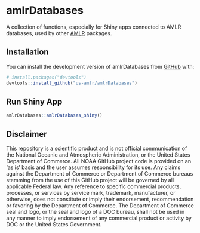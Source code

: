 # amlrDatabases


<!-- badges: start -->

<!-- badges: end -->

A collection of functions, especially for Shiny apps connected to AMLR databases, used by other [AMLR](https://www.fisheries.noaa.gov/about/antarctic-ecosystem-research-division-southwest-fisheries-science-center) packages. 

## Installation

You can install the development version of amlrDatabases from [GitHub](https://github.com/) with:

``` r
# install.packages("devtools")
devtools::install_github("us-amlr/amlrDatabases")
```

## Run Shiny App

``` r
amlrDatabases::amlrDatabases_shiny()
```

## Disclaimer

This repository is a scientific product and is not official communication of the National Oceanic and Atmospheric Administration, or the United States Department of Commerce. All NOAA GitHub project code is provided on an ‘as is’ basis and the user assumes responsibility for its use. Any claims against the Department of Commerce or Department of Commerce bureaus stemming from the use of this GitHub project will be governed by all applicable Federal law. Any reference to specific commercial products, processes, or services by service mark, trademark, manufacturer, or otherwise, does not constitute or imply their endorsement, recommendation or favoring by the Department of Commerce. The Department of Commerce seal and logo, or the seal and logo of a DOC bureau, shall not be used in any manner to imply endorsement of any commercial product or activity by DOC or the United States Government.

